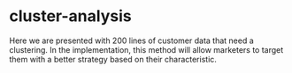 # cluster-analysis

Here we are presented with 200 lines of customer data that need a clustering. In the implementation, this method will allow marketers to target them with a better strategy based on their characteristic.
